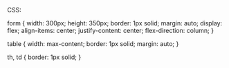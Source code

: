 CSS: 

form {
    width: 300px;
    height: 350px;
    border: 1px solid;
    margin: auto;
    display: flex;
    align-items: center;
    justify-content: center;
    flex-direction: column;
}

table {
    width: max-content;
    border: 1px solid;
    margin: auto;
}

th,
td {
    border: 1px solid;
}
